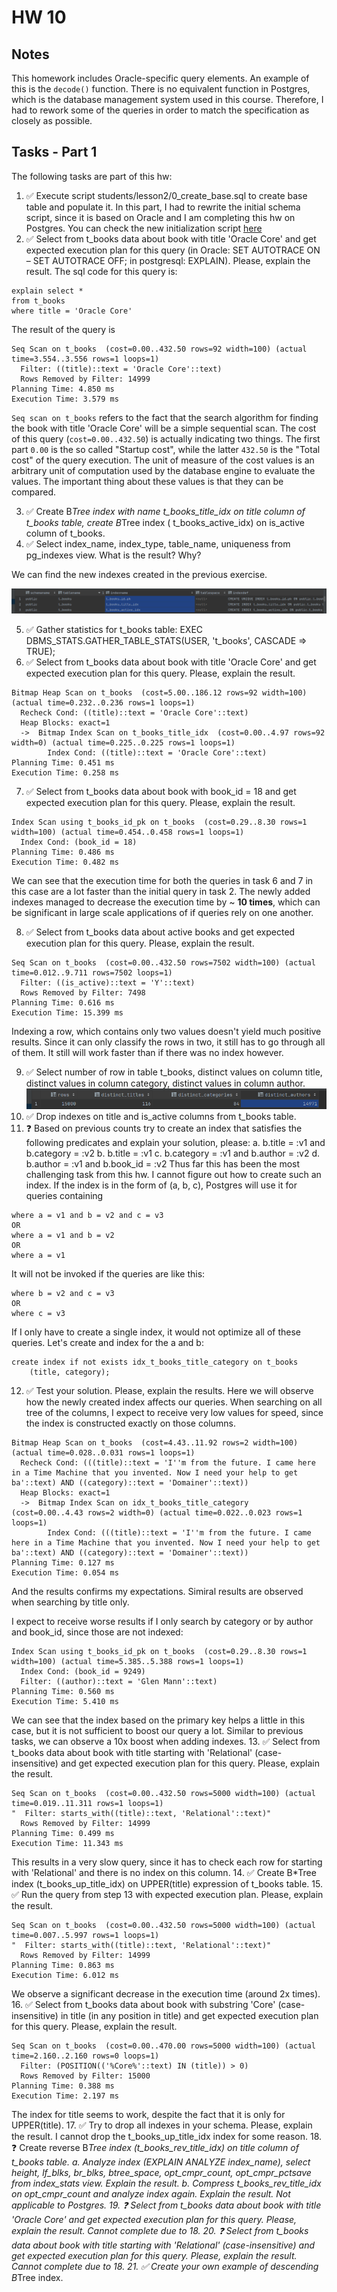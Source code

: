 # HW 10

## Notes

This homework includes Oracle-specific query elements. An example of this is the `decode()` function.
There is no equivalent function in Postgres, which is the database management system used in this course.
Therefore, I had to rework some of the queries in order to match the specification as closely as possible.

## Tasks - Part 1

The following tasks are part of this hw:

1. ✅ Execute script students/lesson2/0_create_base.sql to create base table and populate it. In this part, I had to rewrite the initial schema script, since it is based on Oracle and I am completing this hw on Postgres. You can check the new initialization script [here](./scripts/create_t_books.sql)
2. ✅ Select from t_books data about book with title 'Oracle Core' and get expected execution plan for this query (in
   Oracle: SET AUTOTRACE ON – SET AUTOTRACE OFF; in postgresql: EXPLAIN). Please, explain the result.
    The sql code for this query is: 

```postgresql
explain select *
from t_books
where title = 'Oracle Core'
```

The result of the query is 
```shell
Seq Scan on t_books  (cost=0.00..432.50 rows=92 width=100) (actual time=3.554..3.556 rows=1 loops=1)
  Filter: ((title)::text = 'Oracle Core'::text)
  Rows Removed by Filter: 14999
Planning Time: 4.850 ms
Execution Time: 3.579 ms
```

`Seq scan on t_books` refers to the fact that the search algorithm for finding the book with title 'Oracle Core' will be a simple sequential scan. The cost of this query (`cost=0.00..432.50`) is actually indicating two things. The first part `0.00` is the so called "Startup cost", while the latter `432.50` is the "Total cost" of the query execution. The unit of measure of the cost values is an arbitrary unit of computation used by the database engine to evaluate the values. The important thing about these values is that they can be compared.

3. ✅ Create B*Tree index with name t_books_title_idx on title column of t_books table, create B*Tree index (
   t_books_active_idx) on is_active column of t_books.
4. ✅ Select index_name, index_type, table_name, uniqueness from pg_indexes view. What is the result? Why?

We can find the new indexes created in the previous exercise.

![index_screenshot](./res/indexes.png)

5. ✅ Gather statistics for t_books table: EXEC DBMS_STATS.GATHER_TABLE_STATS(USER, 't_books', CASCADE => TRUE);
6. ✅ Select from t_books data about book with title 'Oracle Core' and get expected execution plan for this query. Please,
   explain the result.
```shell
Bitmap Heap Scan on t_books  (cost=5.00..186.12 rows=92 width=100) (actual time=0.232..0.236 rows=1 loops=1)
  Recheck Cond: ((title)::text = 'Oracle Core'::text)
  Heap Blocks: exact=1
  ->  Bitmap Index Scan on t_books_title_idx  (cost=0.00..4.97 rows=92 width=0) (actual time=0.225..0.225 rows=1 loops=1)
        Index Cond: ((title)::text = 'Oracle Core'::text)
Planning Time: 0.451 ms
Execution Time: 0.258 ms
```

7. ✅ Select from t_books data about book with book_id = 18 and get expected execution plan for this query. Please, explain
   the result.
```shell
Index Scan using t_books_id_pk on t_books  (cost=0.29..8.30 rows=1 width=100) (actual time=0.454..0.458 rows=1 loops=1)
  Index Cond: (book_id = 18)
Planning Time: 0.486 ms
Execution Time: 0.482 ms
```

We can see that the execution time for both the queries in task 6 and 7 in this case are a lot faster than the initial query in task 2. The newly added indexes managed to decrease the execution time by ~ **10 times**, which can be significant in large scale applications of if queries rely on one another.

8. ✅ Select from t_books data about active books and get expected execution plan for this query. Please, explain the
   result.
```shell
Seq Scan on t_books  (cost=0.00..432.50 rows=7502 width=100) (actual time=0.012..9.711 rows=7502 loops=1)
  Filter: ((is_active)::text = 'Y'::text)
  Rows Removed by Filter: 7498
Planning Time: 0.616 ms
Execution Time: 15.399 ms
```

Indexing a row, which contains only two values doesn't yield much positive results. Since it can only classify the rows in two, it still has to go through all of them. It still will work faster than if there was no index however.

9. ✅ Select number of row in table t_books, distinct values on column title, distinct values in column category, distinct
   values in column author.
![](./res/distinct_values.png)
10. ✅ Drop indexes on title and is_active columns from t_books table.
11. ❓ Based on previous counts try to create an index that satisfies the following predicates and explain your solution,
    please:
    a. b.title = :v1 and b.category = :v2
    b. b.title = :v1
    c. b.category = :v1 and b.author = :v2
    d. b.author = :v1 and b.book_id = :v2
Thus far this has been the most challenging task from this hw. I cannot figure out how to create such an index. If the index is in the form of (a, b, c), Postgres will use it for queries containing 
```postgresql
where a = v1 and b = v2 and c = v3
OR
where a = v1 and b = v2
OR
where a = v1
```

It will not be invoked if the queries are like this:
```postgresql
where b = v2 and c = v3
OR
where c = v3
```

If I only have to create a single index, it would not optimize all of these queries. Let's create and index for the a and b: 
```postgresql
create index if not exists idx_t_books_title_category on t_books
    (title, category);
```
12. ✅ Test your solution. Please, explain the results.
Here we will observe how the newly created index affects our queries.
When searching on all tree of the columns, I expect to receive very low values for speed, since the index is constructed exactly on those columns.
```postgresql
Bitmap Heap Scan on t_books  (cost=4.43..11.92 rows=2 width=100) (actual time=0.028..0.031 rows=1 loops=1)
  Recheck Cond: (((title)::text = 'I''m from the future. I came here in a Time Machine that you invented. Now I need your help to get ba'::text) AND ((category)::text = 'Domainer'::text))
  Heap Blocks: exact=1
  ->  Bitmap Index Scan on idx_t_books_title_category  (cost=0.00..4.43 rows=2 width=0) (actual time=0.022..0.023 rows=1 loops=1)
        Index Cond: (((title)::text = 'I''m from the future. I came here in a Time Machine that you invented. Now I need your help to get ba'::text) AND ((category)::text = 'Domainer'::text))
Planning Time: 0.127 ms
Execution Time: 0.054 ms
```
And the results confirms my expectations. Simiral results are observed when searching by title only.

I expect to receive worse results if I only search by category or by author and book_id, since those are not indexed:

```postgresql
Index Scan using t_books_id_pk on t_books  (cost=0.29..8.30 rows=1 width=100) (actual time=5.385..5.388 rows=1 loops=1)
  Index Cond: (book_id = 9249)
  Filter: ((author)::text = 'Glen Mann'::text)
Planning Time: 0.560 ms
Execution Time: 5.410 ms
```

We can see that the index based on the primary key helps a little in this case, but it is not sufficient to boost our query a lot. Similar to previous tasks, we can observe a 10x boost when adding indexes.
13. ✅ Select from t_books data about book with title starting with 'Relational' (case-insensitive) and get expected
    execution plan for this query. Please, explain the result.
```postgresql
Seq Scan on t_books  (cost=0.00..432.50 rows=5000 width=100) (actual time=0.019..11.311 rows=1 loops=1)
"  Filter: starts_with((title)::text, 'Relational'::text)"
  Rows Removed by Filter: 14999
Planning Time: 0.499 ms
Execution Time: 11.343 ms
```
This results in a very slow query, since it has to check each row for starting with 'Relational' and there is no index on this column.
14. ✅ Create B*Tree index (t_books_up_title_idx) on UPPER(title) expression of t_books table.
15. ✅ Run the query from step 13 with expected execution plan. Please, explain the result.
```postgresql
Seq Scan on t_books  (cost=0.00..432.50 rows=5000 width=100) (actual time=0.007..5.997 rows=1 loops=1)
"  Filter: starts_with((title)::text, 'Relational'::text)"
  Rows Removed by Filter: 14999
Planning Time: 0.863 ms
Execution Time: 6.012 ms
```

We observe a significant decrease in the execution time (around 2x times).
16. ✅ Select from t_books data about book with substring 'Core' (case-insensitive) in title (in any position in title) and
    get expected execution plan for this query. Please, explain the result.
```postgresql
Seq Scan on t_books  (cost=0.00..470.00 rows=5000 width=100) (actual time=2.160..2.160 rows=0 loops=1)
  Filter: (POSITION(('%Core%'::text) IN (title)) > 0)
  Rows Removed by Filter: 15000
Planning Time: 0.388 ms
Execution Time: 2.197 ms
```

The index for title seems to work, despite the fact that it is only for UPPER(title).
17. ✅ Try to drop all indexes in your schema. Please, explain the result.
I cannot drop the t_books_up_title_idx index for some reason.
18. ❓ Create reverse B*Tree index (t_books_rev_title_idx) on title column of t_books table.
    a. Analyze index (EXPLAIN ANALYZE index_name), select height, lf_blks, br_blks, btree_space, opt_cmpr_count,
    opt_cmpr_pctsave from index_stats view. Explain the result.
    b. Compress t_books_rev_title_idx on opt_cmpr_count and analyze index again. Explain the result.
Not applicable to Postgres.
19. ❓ Select from t_books data about book with title 'Oracle Core' and get expected execution plan for this query. Please,
    explain the result.
Cannot complete due to 18.
20. ❓ Select from t_books data about book with title starting with 'Relational' (case-insensitive) and get expected
    execution plan for this query. Please, explain the result. 
Cannot complete due to 18.
21. ✅ Create your own example of descending B*Tree index.